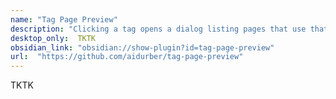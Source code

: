 ```yaml
---
name: "Tag Page Preview"
description: "Clicking a tag opens a dialog listing pages that use that tag"
desktop_only:  TKTK
obsidian_link: "obsidian://show-plugin?id=tag-page-preview"
url:  "https://github.com/aidurber/tag-page-preview"
---
```

TKTK